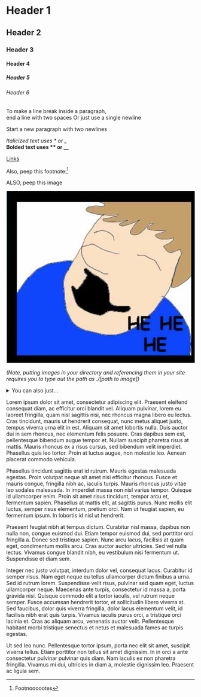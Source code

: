 # Header 1
## Header 2
### Header 3
#### Header 4
##### Header 5
###### Header 6

To make a line break inside a paragraph,  
end a line with two spaces
Or just use a single newline

Start a new paragraph with two newlines   

*Italicized text uses * or _*  
**Bolded text uses ** or __**

[Links][link]

Also, peep this footnote:[^1]

ALSO, peep this image

[//]: ![8ball][image]

![sbahj][sweetbro]

*(Note, putting images in your directory and referencing them in your site requires you to type out the path as ./[path to image])*


[^1]: Footnoooootes


<details> ...straight up throw in html in markdown
<summary>
You can also just...
</summary>
</details>

Lorem ipsum dolor sit amet, consectetur adipiscing elit. Praesent eleifend consequat diam, ac efficitur orci blandit vel. Aliquam pulvinar, lorem eu laoreet fringilla, quam nisl sagittis nisi, nec rhoncus magna libero eu lectus. Cras tincidunt, mauris ut hendrerit consequat, nunc metus aliquet justo, tempus viverra urna elit in est. Aliquam sit amet lobortis nulla. Duis auctor dui in sem rhoncus, nec elementum felis posuere. Cras dapibus sem est, pellentesque bibendum augue tempor et. Nullam suscipit pharetra risus at mattis. Mauris rhoncus ex a risus cursus, sed bibendum velit imperdiet. Phasellus quis leo tortor. Proin at luctus augue, non molestie leo. Aenean placerat commodo vehicula.

Phasellus tincidunt sagittis erat id rutrum. Mauris egestas malesuada egestas. Proin volutpat neque sit amet nisi efficitur rhoncus. Fusce et mauris congue, fringilla nibh ac, iaculis turpis. Mauris rhoncus justo vitae leo sodales malesuada. In imperdiet massa non nisl varius tempor. Quisque id ullamcorper enim. Proin sit amet risus tincidunt, tempor arcu et, fermentum sapien. Phasellus at mattis elit, at sagittis purus. Nunc mollis elit luctus, semper risus elementum, pretium orci. Nam ut feugiat sapien, eu fermentum ipsum. In lobortis id nisl ut hendrerit.

Praesent feugiat nibh at tempus dictum. Curabitur nisl massa, dapibus non nulla non, congue euismod dui. Etiam tempor euismod dui, sed porttitor orci fringilla a. Donec sed tristique sapien. Nunc arcu lacus, facilisis at quam eget, condimentum mollis arcu. Cras auctor auctor ultricies. Sed vel nulla lectus. Vivamus congue blandit nibh, eu vestibulum nisi fermentum ut. Suspendisse et diam sem.

Integer nec justo volutpat, interdum dolor vel, consequat lacus. Curabitur id semper risus. Nam eget neque eu tellus ullamcorper dictum finibus a urna. Sed id rutrum lorem. Suspendisse velit risus, pulvinar sed quam eget, luctus ullamcorper neque. Maecenas ante turpis, consectetur id massa a, porta gravida nisi. Quisque commodo elit a tortor iaculis, vel rutrum neque semper. Fusce accumsan hendrerit tortor, et sollicitudin libero viverra at. Sed faucibus, dolor quis viverra fringilla, dolor lacus elementum velit, id facilisis nibh erat quis turpis. Vivamus iaculis purus orci, a tristique orci lacinia et. Cras ac aliquam arcu, venenatis auctor velit. Pellentesque habitant morbi tristique senectus et netus et malesuada fames ac turpis egestas.

Ut sed leo nunc. Pellentesque tortor ipsum, porta nec elit sit amet, suscipit viverra tellus. Etiam porttitor non tellus sit amet dignissim. In in orci a ante consectetur pulvinar pulvinar quis diam. Nam iaculis ex non pharetra fringilla. Vivamus mi dui, ultricies in diam a, molestie dignissim leo. Praesent ac ligula sem.


[link]: https://tylerhanyinwang.com
[image]: demo/image.png "alt-text"
[sweetbro]: demo/sbahj.png "wowowow look at this"
